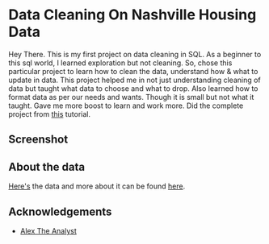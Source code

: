 
# Data Cleaning On Nashville Housing Data

Hey There. This is my first project on data cleaning in SQL. As a beginner to this sql world, I learned exploration but not cleaning. So, chose this particular project to learn how to clean the data, understand how & what to update in data. This project helped me in not just understanding cleaning of data but taught what data to choose and what to drop. Also learned how to format data as per our needs and wants. Though it is small but not what it taught. Gave me more boost to learn and work more. Did the complete project from [this](https://www.youtube.com/watch?v=8rO7ztF4NtU&list=PLUaB-1hjhk8H48Pj32z4GZgGWyylqv85f&index=3) tutorial.
## Screenshot



## About the data

[Here's](https://github.com/AlexTheAnalyst/PortfolioProjects/blob/main/Nashville%20Housing%20Data%20for%20Data%20Cleaning.xlsx) the data and more about it can be found [here](https://www.youtube.com/watch?v=8rO7ztF4NtU&list=PLUaB-1hjhk8H48Pj32z4GZgGWyylqv85f&index=3).
## Acknowledgements

 - [Alex The Analyst](https://www.youtube.com/@AlexTheAnalyst)
